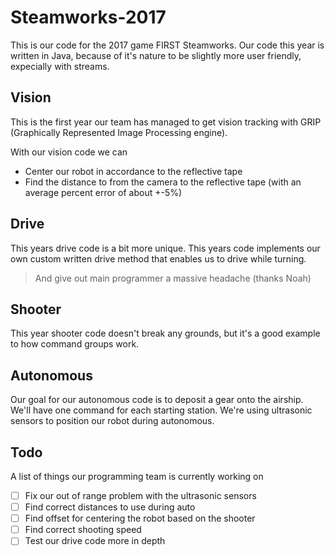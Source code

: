 # Steamworks-2017
This is our code for the 2017 game FIRST Steamworks.
Our code this year is written in Java, because of it's nature to be slightly more user friendly, expecially with streams.

## Vision
This is the first year our team has managed to get vision tracking with GRIP (Graphically Represented Image Processing engine).

With our vision code we can
 * Center our robot in accordance to the reflective tape
 * Find the distance to from the camera to the reflective tape (with an average percent error of about +-5%)
 
 ## Drive
 This years drive code is a bit more unique.
 This years code implements our own custom written drive method that enables us to drive while turning.
 > And give out main programmer a massive headache (thanks Noah)
 
 ## Shooter
 This year shooter code doesn't break any grounds, but it's a good example to how command groups work.

## Autonomous
Our goal for our autonomous code is to deposit a gear onto the airship. We'll have one command for each starting station.
We're using ultrasonic sensors to position our robot during autonomous.

## Todo
A list of things our programming team is currently working on
- [ ] Fix our out of range problem with the ultrasonic sensors
- [ ] Find correct distances to use during auto
- [ ] Find offset for centering the robot based on the shooter
- [ ] Find correct shooting speed
- [ ] Test our drive code more in depth
